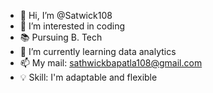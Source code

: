 - 👋 Hi, I’m @Satwick108
- 👀 I’m interested in coding
- 📚 Pursuing B. Tech
- 🌱 I’m currently learning data analytics
- 📫 My mail: sathwickbapatla108@gmail.com
- 💡 Skill: I'm adaptable and flexible

<!---
Satwick108/Satwick108 is a ✨ special ✨ repository because its `README.md` (this file) appears on your GitHub profile.
You can click the Preview link to take a look at your changes.
--->
